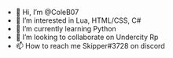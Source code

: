 - 👋 Hi, I’m @ColeB07
- 👀 I’m interested in Lua, HTML/CSS, C#
- 🌱 I’m currently learning Python
- 💞️ I’m looking to collaborate on Undercity Rp
- 📫 How to reach me Skipper#3728 on discord

<!---
ColeB07/ColeB07 is a ✨ special ✨ repository because its `README.md` (this file) appears on your GitHub profile.
You can click the Preview link to take a look at your changes.
--->
